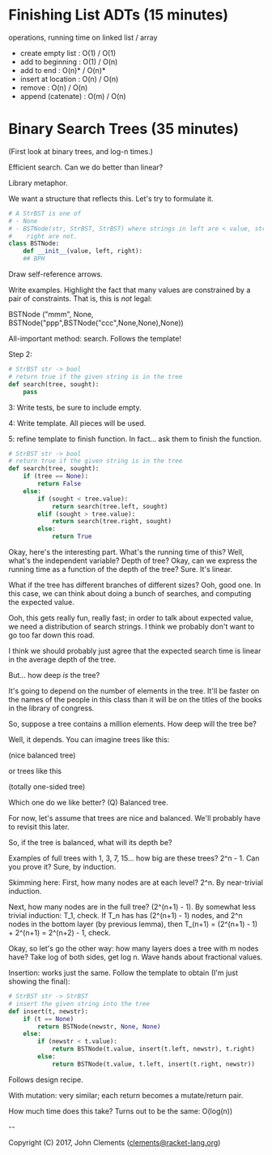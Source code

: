 # Finishing List ADTs (15 minutes)

operations, running time on linked list / array

* create empty list : O(1) / O(1)
* add to beginning : O(1) / O(n)
* add to end : O(n)* / O(n)*
* insert at location :  O(n) / O(n)
* remove : O(n) / O(n)
* append (catenate) : O(m) / O(n)

# Binary Search Trees (35 minutes)

(First look at binary trees, and log-n times.)

Efficient search. Can we do better than linear?

Library metaphor.

We want a structure that reflects this. Let's try
to formulate it.

```python
# A StrBST is one of
# - None
# - BSTNode(str, StrBST, StrBST) where strings in left are < value, strings in
#    right are not.
class BSTNode:
    def __init__(value, left, right):
    ## BPH
```



Draw self-reference arrows.

Write examples. Highlight the fact that many values are constrained by a
pair of constraints. That is, this is *not* legal:

BSTNode ("mmm", None, BSTNode("ppp",BSTNode("ccc",None,None),None))



All-important method: search. Follows the template!

Step 2:

```python
# StrBST str -> bool
# return true if the given string is in the tree
def search(tree, sought):
    pass
```

3: Write tests, be sure to include empty.

4: Write template. All pieces will be used.

5: refine template to finish function. In fact... ask
them to finish the function.

```python
# StrBST str -> bool
# return true if the given string is in the tree
def search(tree, sought):
    if (tree == None):
        return False
    else:
        if (sought < tree.value):
            return search(tree.left, sought)
        elif (sought > tree.value):
            return search(tree.right, sought)
        else:
            return True
```

Okay, here's the interesting part. What's the running
time of this? Well, what's the independent variable?
Depth of tree? Okay, can we express the running time
as a function of the depth of the tree? Sure. It's
linear.

What if the tree has different branches of different
sizes? Ooh, good one. In this case, we can think about
doing a bunch of searches, and computing the expected
value.

Ooh, this gets really fun, really fast; in order to
talk about expected value, we need a distribution
of search strings. I think we probably don't want to
go too far down this road.

I think we should probably just agree that the
expected search time is linear in the average
depth of the tree.

But... how deep *is* the tree?

It's going to depend on the number of elements in
the tree. It'll be faster on the names of the people
in this class than it will be on the titles of the
books in the library of congress.

So, suppose a tree contains a million elements.
How deep will the tree be?

Well, it depends. You can imagine trees like this:

(nice balanced tree)

or trees like this

(totally one-sided tree)

Which one do we like better? (Q) Balanced tree.

For now, let's assume that trees are nice and
balanced. We'll probably have to revisit this later.

So, if the tree is balanced, what will its depth be?

Examples of full trees with 1, 3, 7, 15... how big are
these trees? 2^n - 1. Can you prove it? Sure, by induction.

Skimming here: First, how many nodes are at each level?
2^n. By near-trivial induction.

Next, how many nodes are in the full tree? (2^(n+1) - 1).
By somewhat less trivial induction: T_1, check.
If T_n has has (2^(n+1) - 1) nodes, and 2^n nodes in the
bottom layer (by previous lemma), then T_(n+1)
= (2^(n+1) - 1) + 2^(n+1) = 2^(n+2) - 1, check.

Okay, so let's go the other way: how many layers does
a tree with m nodes have? Take log of both sides, get
log n. Wave hands about fractional values. 


Insertion: works just the same. Follow the template to
obtain (I'm just showing the final):

```python
# StrBST str -> StrBST
# insert the given string into the tree
def insert(t, newstr):
    if (t == None)
        return BSTNode(newstr, None, None)
    else:
        if (newstr < t.value):
            return BSTNode(t.value, insert(t.left, newstr), t.right)
        else:
            return BSTNode(t.value, t.left, insert(t.right, newstr))
```

Follows design recipe.

With mutation: very similar; each return becomes a mutate/return pair.

How much time does this take? Turns out to be the same: O(log(n))




--

Copyright (C) 2017, John Clements (clements@racket-lang.org)
